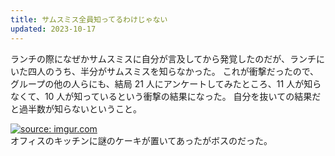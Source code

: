 ```yaml
---
title: サムスミス全員知ってるわけじゃない
updated: 2023-10-17
---
```


ランチの際になぜかサムスミスに自分が言及してから発覚したのだが、ランチにいた四人のうち、半分がサムスミスを知らなかった。
これが衝撃だったので、グループの他の人らにも、結局 21 人にアンケートしてみたところ、11 人が知らなくて、10 人が知っているという衝撃の結果になった。
自分を抜いての結果だと過半数が知らないということ。

<a href="https://imgur.com/plfWbVg"><img src="https://i.imgur.com/plfWbVg.jpg" title="source: imgur.com" /></a>  
オフィスのキッチンに謎のケーキが置いてあったがボスのだった。
